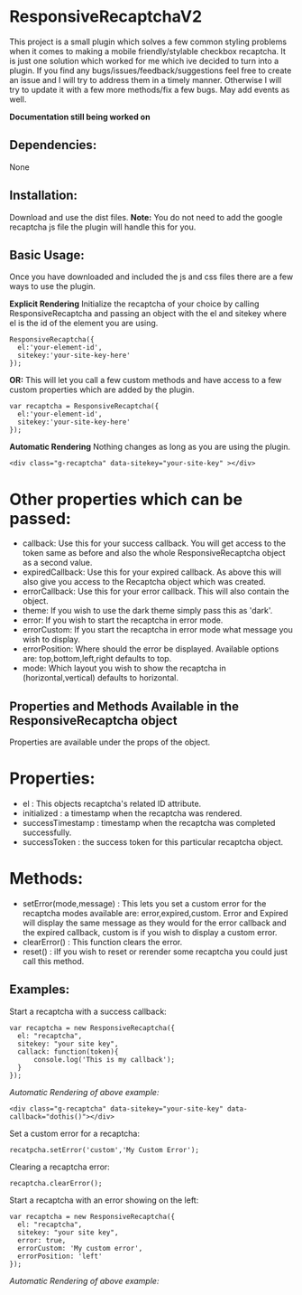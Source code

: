 # ResponsiveRecaptchaV2

This project is a small plugin which solves a few common styling problems when it comes to making a mobile friendly/stylable checkbox recaptcha. It is just one solution which worked for me which ive decided to turn into a plugin. If you find any bugs/issues/feedback/suggestions feel free to create an issue and I will try to address them in a timely manner. Otherwise I will try to update it with a few more methods/fix a few bugs. May add events as well.


**Documentation still being worked on**



## Dependencies:
None

## Installation:
Download and use the dist files. 
**Note:** You do not need to add the google recaptcha js file the plugin will handle this for you.

## Basic Usage:
Once you have downloaded and included the js and css files there are a few ways to use the plugin.

**Explicit Rendering**
Initialize the recaptcha of your choice by calling ResponsiveRecaptcha and passing an object with the el and sitekey where el is the id of the element you are using.
```
ResponsiveRecaptcha({
  el:'your-element-id',
  sitekey:'your-site-key-here' 
});
```

**OR:**
This will let you call a few custom methods and have access to a few custom properties which are added by the plugin.
```
var recaptcha = ResponsiveRecaptcha({
  el:'your-element-id',
  sitekey:'your-site-key-here' 
});
```

**Automatic Rendering**
Nothing changes as long as you are using the plugin.
```
<div class="g-recaptcha" data-sitekey="your-site-key" ></div>
```

# Other properties which can be passed:
- callback: Use this for your success callback. You will get access to the token same as before and also the whole ResponsiveRecaptcha object as a second value.
- expiredCallback: Use this for your expired callback. As above this will also give you access to the Recaptcha object which was created.
- errorCallback: Use this for your error callback. This will also contain the object.
- theme: If you wish to use the dark theme simply pass this as 'dark'.
- error: If you wish to start the recaptcha in error mode.
- errorCustom: If you start the recaptcha in error mode what message you wish to display.
- errorPosition: Where should the error be displayed. Available options are: top,bottom,left,right defaults to top.
- mode: Which layout you wish to show the recaptcha in (horizontal,vertical) defaults to horizontal.

## Properties and Methods Available in the ResponsiveRecaptcha object
Properties are available under the props of the object.

# Properties:
- el : This objects recaptcha's related ID attribute.
- initialized : a timestamp when the recaptcha was rendered. 
- successTimestamp : timestamp when the recaptcha was completed successfully.
- successToken : the success token for this particular recaptcha object.
# Methods:
- setError(mode,message) : This lets you set a custom error for the recaptcha modes available are: error,expired,custom. Error and Expired will display the same message as they would for the error callback and the expired callback, custom is if you wish to display a custom error.
- clearError() : This function clears the error.
- reset() : iIf you wish to reset or rerender some recaptcha you could just call this method.

## Examples:
Start a recaptcha with a success callback:
```
var recaptcha = new ResponsiveRecaptcha({   
  el: "recaptcha",
  sitekey: "your site key",
  callack: function(token){
      console.log('This is my callback');
  }
});
```
*Automatic Rendering of above example:*
```
<div class="g-recaptcha" data-sitekey="your-site-key" data-callback="dothis()"></div>
```
Set a custom error for a recaptcha:
```
recatpcha.setError('custom','My Custom Error');
```
Clearing a recaptcha error:
```
recaptcha.clearError();
```

Start a recaptcha with an error showing on the left:
```
var recaptcha = new ResponsiveRecaptcha({   
  el: "recaptcha",
  sitekey: "your site key",
  error: true,
  errorCustom: 'My custom error',
  errorPosition: 'left'
});
```
*Automatic Rendering of above example:*
<div class="g-recaptcha" data-sitekey="your-site-key" data-error data-error-custom="My custom error" data-error-position="left"></div>
